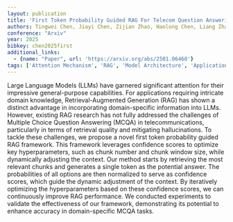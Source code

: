 ```yaml
---
layout: publication
title: 'First Token Probability Guided RAG For Telecom Question Answering'
authors: Tingwei Chen, Jiayi Chen, Zijian Zhao, Haolong Chen, Liang Zhang, Guangxu Zhu
conference: "Arxiv"
year: 2025
bibkey: chen2025first
additional_links:
  - {name: "Paper", url: 'https://arxiv.org/abs/2501.06468'}
tags: ['Attention Mechanism', 'RAG', 'Model Architecture', 'Applications', 'Tools', 'Reinforcement Learning']
---
```

Large Language Models (LLMs) have garnered significant attention for their
impressive general-purpose capabilities. For applications requiring intricate
domain knowledge, Retrieval-Augmented Generation (RAG) has shown a distinct
advantage in incorporating domain-specific information into LLMs. However,
existing RAG research has not fully addressed the challenges of Multiple Choice
Question Answering (MCQA) in telecommunications, particularly in terms of
retrieval quality and mitigating hallucinations. To tackle these challenges, we
propose a novel first token probability guided RAG framework. This framework
leverages confidence scores to optimize key hyperparameters, such as chunk
number and chunk window size, while dynamically adjusting the context. Our
method starts by retrieving the most relevant chunks and generates a single
token as the potential answer. The probabilities of all options are then
normalized to serve as confidence scores, which guide the dynamic adjustment of
the context. By iteratively optimizing the hyperparameters based on these
confidence scores, we can continuously improve RAG performance. We conducted
experiments to validate the effectiveness of our framework, demonstrating its
potential to enhance accuracy in domain-specific MCQA tasks.

